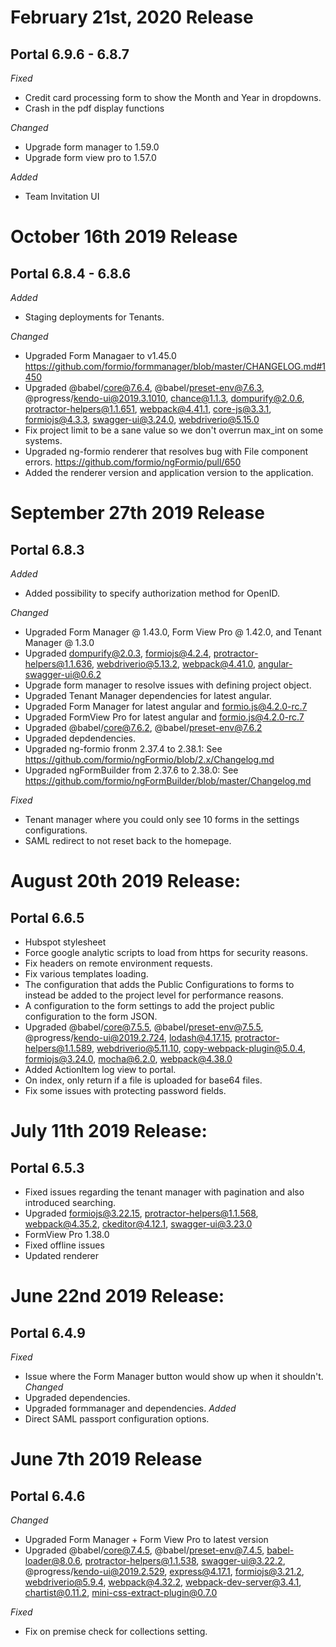 # February 21st, 2020 Release
## Portal 6.9.6 - 6.8.7
*Fixed* 
* Credit card processing form to show the Month and Year in dropdowns.
* Crash in the pdf display functions

*Changed*
* Upgrade form manager to 1.59.0
* Upgrade form view pro to 1.57.0

*Added*
* Team Invitation UI


# October 16th 2019 Release

## Portal 6.8.4 - 6.8.6
*Added*
* Staging deployments for Tenants.

*Changed*
* Upgraded Form Managaer to v1.45.0 https://github.com/formio/formmanager/blob/master/CHANGELOG.md#1450
* Upgraded @babel/core@7.6.4, @babel/preset-env@7.6.3, @progress/kendo-ui@2019.3.1010, chance@1.1.3, dompurify@2.0.6, protractor-helpers@1.1.651, webpack@4.41.1, core-js@3.3.1, formiojs@4.3.3, swagger-ui@3.24.0, webdriverio@5.15.0
* Fix project limit to be a sane value so we don't overrun max_int on some systems.
* Upgraded ng-formio renderer that resolves bug with File component errors. https://github.com/formio/ngFormio/pull/650
* Added the renderer version and application version to the application.

# September 27th 2019 Release

## Portal 6.8.3
*Added*
* Added possibility to specify authorization method for OpenID.

*Changed*
* Upgraded Form Manager @ 1.43.0, Form View Pro @ 1.42.0, and Tenant Manager @ 1.3.0
* Upgraded dompurify@2.0.3, formiojs@4.2.4, protractor-helpers@1.1.636, webdriverio@5.13.2, webpack@4.41.0, angular-swagger-ui@0.6.2
* Upgrade form manager to resolve issues with defining project object.
* Upgraded Tenant Manager dependencies for latest angular.
* Upgraded Form Manager for latest angular and formio.js@4.2.0-rc.7
* Upgraded FormView Pro for latest angular and formio.js@4.2.0-rc.7
* Upgraded @babel/core@7.6.2, @babel/preset-env@7.6.2
* Upgraded depdendencies.
* Upgraded ng-formio fronm 2.37.4 to 2.38.1: See https://github.com/formio/ngFormio/blob/2.x/Changelog.md
* Upgraded ngFormBuilder from 2.37.6 to 2.38.0: See https://github.com/formio/ngFormBuilder/blob/master/Changelog.md

*Fixed*
* Tenant manager where you could only see 10 forms in the settings configurations.
* SAML redirect to not reset back to the homepage.




# August 20th 2019 Release:
## Portal 6.6.5
* Hubspot stylesheet
* Force google analytic scripts to load from https for security reasons.
* Fix headers on remote environment requests.
* Fix various templates loading.
* The configuration that adds the Public Configurations to forms to instead be added to the project level for performance reasons.
* A configuration to the form settings to add the project public configuration to the form JSON.
* Upgraded @babel/core@7.5.5, @babel/preset-env@7.5.5, @progress/kendo-ui@2019.2.724, lodash@4.17.15, protractor-helpers@1.1.589, webdriverio@5.11.10, copy-webpack-plugin@5.0.4, formiojs@3.24.0, mocha@6.2.0, webpack@4.38.0
* Added ActionItem log view to portal.
* On index, only return if a file is uploaded for base64 files.
* Fix some issues with protecting password fields.

# July 11th 2019 Release:
## Portal 6.5.3
* Fixed issues regarding the tenant manager with pagination and also introduced searching.
* Upgraded formiojs@3.22.15, protractor-helpers@1.1.568, webpack@4.35.2, ckeditor@4.12.1, swagger-ui@3.23.0
* FormView Pro 1.38.0
* Fixed offline issues
* Updated renderer


# June 22nd 2019 Release:

## Portal 6.4.9
*Fixed*
* Issue where the Form Manager button would show up when it shouldn't.
*Changed*
* Upgraded dependencies.
* Upgraded formmanager and dependencies.
*Added*
* Direct SAML passport configuration options.


# June 7th 2019 Release 

## Portal 6.4.6
*Changed*
* Upgraded Form Manager + Form View Pro to latest version
* Upgraded @babel/core@7.4.5, @babel/preset-env@7.4.5, babel-loader@8.0.6, protractor-helpers@1.1.538, swagger-ui@3.22.2, @progress/kendo-ui@2019.2.529, express@4.17.1, formiojs@3.21.2, webdriverio@5.9.4, webpack@4.32.2, webpack-dev-server@3.4.1, chartist@0.11.2, mini-css-extract-plugin@0.7.0

*Fixed*
* Fix on premise check for collections setting.
